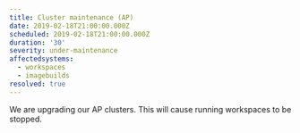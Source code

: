 ```yaml
---
title: Cluster maintenance (AP)
date: 2019-02-18T21:00:00.000Z
scheduled: 2019-02-18T21:00:00.000Z
duration: '30'
severity: under-maintenance
affectedsystems:
  - workspaces
  - imagebuilds
resolved: true
---
```

We are upgrading our AP clusters. This will cause running workspaces to be stopped.